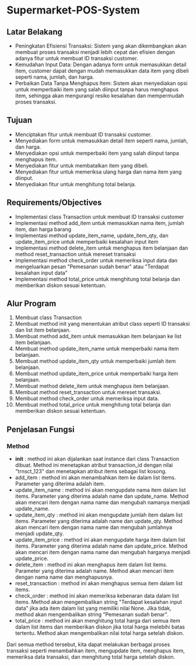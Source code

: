 # Supermarket-POS-System

## Latar Belakang
- Peningkatan Efisiensi Transaksi: Sistem yang akan dikembangkan akan membuat proses transaksi menjadi lebih cepat dan efisien dengan adanya fitur untuk membuat ID transaksi customer.
- Kemudahan Input Data: Dengan adanya form untuk memasukkan detail item, customer dapat dengan mudah memasukkan data item yang dibeli seperti nama, jumlah, dan harga.
- Perbaikan Data Tanpa Menghapus Item: Sistem akan menyediakan opsi untuk memperbaiki item yang salah diinput tanpa harus menghapus item, sehingga akan mengurangi resiko kesalahan dan mempermudah proses transaksi.

## Tujuan
- Menciptakan fitur untuk membuat ID transaksi customer.
- Menyediakan form untuk memasukkan detail item seperti nama, jumlah, dan harga.
- Menyediakan opsi untuk memperbaiki item yang salah diinput tanpa menghapus item.
- Menyediakan fitur untuk membatalkan item yang dibeli.
- Menyediakan fitur untuk memeriksa ulang harga dan nama item yang diinput.
- Menyediakan fitur untuk menghitung total belanja.

## Requirements/Objectives
- Implementasi class Transaction untuk membuat ID transaksi customer
- Implementasi method add_item untuk memasukkan nama item, jumlah item, dan harga barang
- Implementasi method update_item_name, update_item_qty, dan update_item_price untuk memperbaiki kesalahan input item
- Implementasi method delete_item untuk menghapus item belanjaan dan method reset_transaction untuk mereset transaksi
- Implementasi method check_order untuk memeriksa input data dan mengeluarkan pesan "Pemesanan sudah benar" atau "Terdapat kesalahan input data"
- Implementasi method total_price untuk menghitung total belanja dan memberikan diskon sesuai ketentuan.

## Alur Program
1. Membuat class Transaction
2. Membuat method init yang menentukan atribut class seperti ID transaksi dan list item belanjaan.
3. Membuat method add_item untuk memasukkan item belanjaan ke list item belanjaan.
4. Membuat method update_item_name untuk memperbaiki nama item belanjaan.
5. Membuat method update_item_qty untuk memperbaiki jumlah item belanjaan.
6. Membuat method update_item_price untuk memperbaiki harga item belanjaan.
7. Membuat method delete_item untuk menghapus item belanjaan.
8. Membuat method reset_transaction untuk mereset transaksi.
9. Membuat method check_order untuk memeriksa input data.
10. Membuat method total_price untuk menghitung total belanja dan memberikan diskon sesuai ketentuan.

## Penjelasan Fungsi
### Method
- __init__ : method ini akan dijalankan saat instance dari class Transaction dibuat. Method ini menetapkan atribut transaction_id dengan nilai "trnsct_123" dan menetapkan atribut items sebagai list kosong.
- add_item : method ini akan menambahkan item ke dalam list items. Parameter yang diterima adalah item.
- update_item_name : method ini akan mengupdate nama item dalam list items. Parameter yang diterima adalah name dan update_name. Method akan mencari item dengan nama name dan mengubah namanya menjadi update_name.
- update_item_qty : method ini akan mengupdate jumlah item dalam list items. Parameter yang diterima adalah name dan update_qty. Method akan mencari item dengan nama name dan mengubah jumlahnya menjadi update_qty.
- update_item_price : method ini akan mengupdate harga item dalam list items. Parameter yang diterima adalah name dan update_price. Method akan mencari item dengan nama name dan mengubah harganya menjadi update_price.
- delete_item : method ini akan menghapus item dalam list items. Parameter yang diterima adalah name. Method akan mencari item dengan nama name dan menghapusnya.
- reset_transaction : method ini akan menghapus semua item dalam list items.
- check_order : method ini akan memeriksa kebenaran data dalam list items. Method akan mengembalikan string "Terdapat kesalahan input data" jika ada item dalam list yang memiliki nilai None. Jika tidak, method akan mengembalikan string "Pemesanan sudah benar".
- total_price : method ini akan menghitung total harga dari semua item dalam list items dan memberikan diskon jika total harga melebihi batas tertentu. Method akan mengembalikan nilai total harga setelah diskon.

Dari semua method tersebut, kita dapat melakukan berbagai proses transaksi seperti menambahkan item, mengupdate item, menghapus item, memeriksa data transaksi, dan menghitung total harga setelah diskon.
